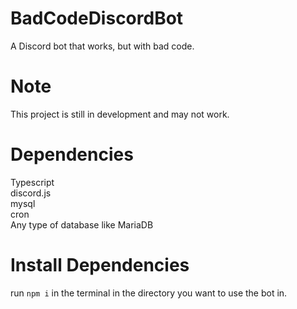# BadCodeDiscordBot
A Discord bot that works, but with bad code.
# Note
This project is still in development and may not work.

# Dependencies
Typescript<br>
discord.js<br>
mysql<br>
cron<br>
Any type of database like MariaDB

# Install Dependencies
run ``npm i`` in the terminal in the directory you want to use the bot in.


